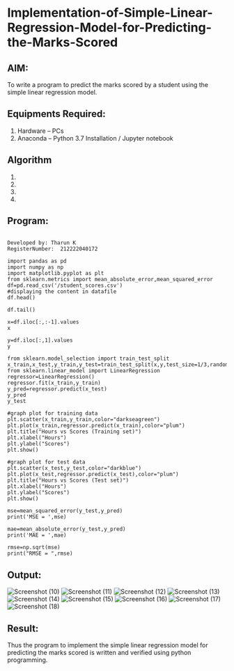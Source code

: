  # Implementation-of-Simple-Linear-Regression-Model-for-Predicting-the-Marks-Scored

## AIM:
To write a program to predict the marks scored by a student using the simple linear regression model.

## Equipments Required:
1. Hardware – PCs
2. Anaconda – Python 3.7 Installation / Jupyter notebook

## Algorithm
1. 
2. 
3. 
4. 

## Program:
```

Developed by: Tharun K
RegisterNumber:  212222040172

import pandas as pd
import numpy as np
import matplotlib.pyplot as plt
from sklearn.metrics import mean_absolute_error,mean_squared_error
df=pd.read_csv('/student_scores.csv')
#displaying the content in datafile
df.head()

df.tail()

x=df.iloc[:,:-1].values
x

y=df.iloc[:,1].values
y

from sklearn.model_selection import train_test_split
x_train,x_test,y_train,y_test=train_test_split(x,y,test_size=1/3,random_state=0)
from sklearn.linear_model import LinearRegression
regressor=LinearRegression()
regressor.fit(x_train,y_train)
y_pred=regressor.predict(x_test)
y_pred
y_test

#graph plot for training data
plt.scatter(x_train,y_train,color="darkseagreen")
plt.plot(x_train,regressor.predict(x_train),color="plum")
plt.title("Hours vs Scores (Training set)")
plt.xlabel("Hours")
plt.ylabel("Scores")
plt.show()

#graph plot for test data
plt.scatter(x_test,y_test,color="darkblue")
plt.plot(x_test,regressor.predict(x_test),color="plum")
plt.title("Hours vs Scores (Test set)")
plt.xlabel("Hours")
plt.ylabel("Scores")
plt.show()

mse=mean_squared_error(y_test,y_pred)
print('MSE = ',mse)

mae=mean_absolute_error(y_test,y_pred)
print('MAE = ',mae)

rmse=np.sqrt(mse)
print("RMSE = ",rmse)

```

## Output:
![Screenshot (10)](https://github.com/Tharun-1000/Implementation-of-Simple-Linear-Regression-Model-for-Predicting-the-Marks-Scored/assets/135952958/85cf076c-0f01-4726-a972-eaab7975f185)
![Screenshot (11)](https://github.com/Tharun-1000/Implementation-of-Simple-Linear-Regression-Model-for-Predicting-the-Marks-Scored/assets/135952958/1ad69f90-1f36-4f3d-82bc-0a4ac575c274)
![Screenshot (12)](https://github.com/Tharun-1000/Implementation-of-Simple-Linear-Regression-Model-for-Predicting-the-Marks-Scored/assets/135952958/c0d07888-2ac2-4b4d-b35e-2956d15671ce)
![Screenshot (13)](https://github.com/Tharun-1000/Implementation-of-Simple-Linear-Regression-Model-for-Predicting-the-Marks-Scored/assets/135952958/a56b0e76-831a-47a6-bbb8-ad54c6c0b8f4)
![Screenshot (14)](https://github.com/Tharun-1000/Implementation-of-Simple-Linear-Regression-Model-for-Predicting-the-Marks-Scored/assets/135952958/b18f266a-2e16-4319-b211-685f0591cf54)
![Screenshot (15)](https://github.com/Tharun-1000/Implementation-of-Simple-Linear-Regression-Model-for-Predicting-the-Marks-Scored/assets/135952958/95a9f47c-f560-4c28-abff-41116d965d0c)
![Screenshot (16)](https://github.com/Tharun-1000/Implementation-of-Simple-Linear-Regression-Model-for-Predicting-the-Marks-Scored/assets/135952958/d40c9d16-7da1-4205-bb9d-f5ccc058e337)
![Screenshot (17)](https://github.com/Tharun-1000/Implementation-of-Simple-Linear-Regression-Model-for-Predicting-the-Marks-Scored/assets/135952958/b39bc8a8-5740-48a9-97d9-88c2a4559132)
![Screenshot (18)](https://github.com/Tharun-1000/Implementation-of-Simple-Linear-Regression-Model-for-Predicting-the-Marks-Scored/assets/135952958/c84bb5f4-9e1a-4491-b89f-a9779a356efb)



## Result:
Thus the program to implement the simple linear regression model for predicting the marks scored is written and verified using python programming.
